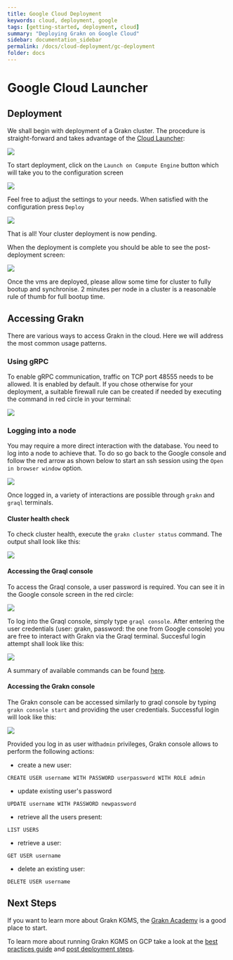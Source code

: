 ```yaml
---
title: Google Cloud Deployment
keywords: cloud, deployment, google
tags: [getting-started, deployment, cloud]
summary: "Deploying Grakn on Google Cloud"
sidebar: documentation_sidebar
permalink: /docs/cloud-deployment/gc-deployment
folder: docs
---
```


# Google Cloud Launcher

## Deployment
We shall begin with deployment of a Grakn cluster. The procedure is straight-forward and takes advantage of the
[Cloud Launcher](https://console.cloud.google.com/launcher/details/grakn-public/grakn-kgms-premium):

![](/images/gc-solution-listing.png)

To start deployment, click on the `Launch on Compute Engine` button which will take you to the configuration screen

![](/images/gc-deployment-options.png)

Feel free to adjust the settings to your needs. When satisfied with the configuration press `Deploy`

![](/images/gc-deployment-pending.png)

That is all! Your cluster deployment is now pending.

When the deployment is complete you should be able to see the post-deployment screen:

![](/images/gc-deployment-complete.png)

Once the vms are deployed, please allow some time for cluster to fully bootup and synchronise. 2 minutes per node in a cluster is a reasonable rule of thumb for full bootup time.

## Accessing Grakn
There are various ways to access Grakn in the cloud. Here we will address the most common usage patterns.

### Using gRPC

To enable gRPC communication, traffic on TCP port 48555 needs to be allowed. It is enabled by default. If you chose otherwise for your deployment, a suitable firewall rule can be created if needed by executing the command in red circle in your terminal:

![](/images/gc-grpc-firewall-command.png)

### Logging into a node
You may require a more direct interaction with the database. You need to log into a node to achieve that.
To do so go back to the Google console and follow the red arrow as shown below to start an ssh session using the `Open in browser window` option.

![](/images/gc-ssh-button.png)

Once logged in, a variety of interactions are possible through `grakn` and `graql` terminals.

#### Cluster health check
To check cluster health, execute the `grakn cluster status` command. The output shall look like this:

![](/images/gc-cluster-health.png)

#### Accessing the Graql console
To access the Graql console, a user password is required. You can see it in the Google console screen in the red circle:

![](/images/gc-user-password.png)

To log into the Graql console, simply type `graql console`. After entering the user credentials (user: grakn, password: the one from Google console) you are free to interact with Grakn via the Graql terminal. Succesful login attempt shall look like this:

![](/images/gc-graql-console.png)

A summary of available commands can be found [here](http://dev.grakn.ai/docs/get-started/graql-console).

#### Accessing the Grakn console
The Grakn console can be accessed similarly to graql console by typing `grakn console start` and providing the user credentials. Successful login will look like this:

![](/images/gc-grakn-console.png)

Provided you log in as user with`admin` privileges, Grakn console allows to perform the following actions:

* create a new user:

`CREATE USER username WITH PASSWORD userpassword WITH ROLE admin`

* update existing user's password

`UPDATE username WITH PASSWORD newpassword`

* retrieve all the users present:

`LIST USERS`

* retrieve a user:

`GET USER username`

* delete an existing user:

`DELETE USER username`


## Next Steps

If you want to learn more about Grakn KGMS, the [Grakn Academy](https://dev.grakn.ai/academy/) is a good place to start.

To learn more about running Grakn KGMS on GCP take a look at the [best practices guide](https://dev.grakn.ai/docs/cloud-deployment/best-practices)
and [post deployment steps](https://dev.grakn.ai/docs/cloud-deployment/post-deployment).
